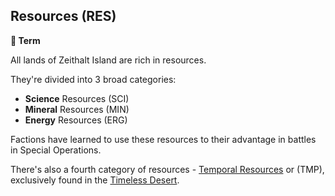 ## Resources (RES)

**📑 Term**

All lands of Zeithalt Island are rich in resources.

They're divided into 3 broad categories:
- **Science** Resources (SCI)
- **Mineral** Resources (MIN)
- **Energy** Resources (ERG)

Factions have learned to use these resources to their advantage in battles in Special Operations.

There's also a fourth category of resources - [Temporal Resources](<https://zeithalt.github.io/r/temporal_resources.html>) or (TMP), exclusively found in the [Timeless Desert](<https://zeithalt.github.io/r/timeless_desert.html>).
